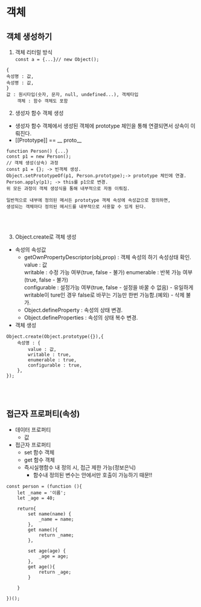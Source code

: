 <!--01/04-->
# 객체
## 객체 생성하기  
1. 객체 리터럴 방식  
`const a = {...}// new Object();`  
```
{
속성명 : 값,
속성명 : 값,
}
값 : 원시타입(숫자, 문자, null, undefined...), 객체타입  
    객체 : 함수 객체도 포함
```

2. 생성자 함수 객체 생성
- 생성자 함수 객체에서 생성된 객체에 prototype 체인을 통해 연결되면서 상속이 이뤄진다.
- [[Prototype]] == __ proto__
```
function Person() {...}
const p1 = new Person();
// 객체 생성(상속) 과정
const p1 = {}; -> 빈객체 생성.
Object.setPrototypeOf(p1, Person.prototype);-> prototype 체인에 연결.
Person.apply(p1); -> this를 p1으로 변경.
위 모든 과정이 객체 생성식을 통해 내부적으로 자동 이뤄짐.

일반적으로 내부에 정의된 메서든 prototype 객체 속성에 속성값으로 정의하면,  
생성되는 객체마다 정의된 메서드를 내부적으로 사용할 수 있게 된다.
```

<br><br>

3. Object.create로 객체 생성
- 속성의 속성값
    - getOwnPropertyDescriptor(obj,prop) : 객체 속성의 하기 속성상태 확인.
        value : 값  
        writable : 수정 가능 여부(true, false - 불가)
        enumerable : 반복 가능 여부(true, false - 불가)  
        configurable : 설정가능 여부(true, false - 설정을 바꿀 수 없음)
            - 유일하게 writable이 ture인 경우 false로 바꾸는 기능만 한번 가능함.(예외)
            - 삭제 불가.
    - Object.defineProperty : 속성의 상태 변경.
    - Object.defineProperties : 속성의 상태 복수 변경.
- 객체 생성
```
Object.create(Object.prototype({}),{
    속성명 : {
        value : 값,
        writable : true,
        enumerable : true,
        configurable : true,
    },
});
```

<br><br>

## 접근자 프로퍼티(속성)
- 데이터 프로퍼티
    - 값
- 접근자 프로퍼티
    - set 함수 객체
    - get 함수 객체
    - 즉시실행함수 내 정의 시, 접근 제한 가능(정보은닉)
        - 함수내 정의된 변수는 안에서만 호출이 가능하기 때문!!
```
const person = (function (){
    let _name = '이름';
    let _age = 40;

    return{
        set name(name) {
            _name = name;
        },
        get name(){
            return _name;
        },

        set age(age) {
            _age = age;
        },
        get age(){
            return _age;
        }
        
    }

})();

```
